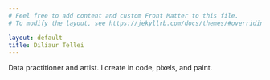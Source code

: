 ```yaml
---
# Feel free to add content and custom Front Matter to this file.
# To modify the layout, see https://jekyllrb.com/docs/themes/#overriding-theme-defaults

layout: default
title: Diliaur Tellei
---
```

Data practitioner and artist.
I create in code, pixels, and paint.
